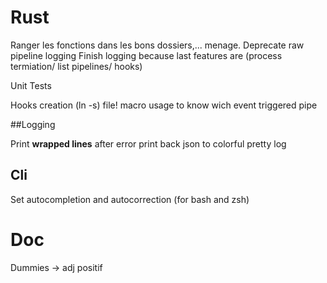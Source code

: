 # Rust

Ranger les fonctions dans les bons dossiers,... menage.
Deprecate raw pipeline logging
Finish logging because last features are (process termiation/ list pipelines/ hooks)

Unit Tests

Hooks creation (ln -s) file! macro usage
to know wich event triggered pipe

##Logging

Print **wrapped lines** after error
print back json to colorful pretty log

## Cli

Set autocompletion and autocorrection (for bash and zsh)

# Doc

Dummies -> adj positif
